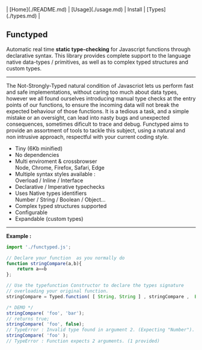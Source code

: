 <link rel="stylesheet" href="style.css">
| [Home](./README.md) | [Usage](./usage.md) | Install | [Types](./types.md)  |

## Functyped


Automatic real time **static type-checking** for Javascript functions through declarative syntax. This library provides  complete support to the language native data-types / primitives,  as well as to complex typed structures and custom types. 


---

<div id="cols" class="cols">
	<div class="text-justified">
The  Not-Strongly-Typed natural condition of Javascriot lets us perform fast and safe implementations, without caring too much about data types, however we all found ourselves introducing manual type checks at the entry points of our functions, to ensure the incoming data will not break the expected behaviour of those functions.
It is a tedious a task, and a simple mistake or an oversight, can lead into  nasty bugs and unexpected consequences, sometimes dificult to trace and debug. Functyped aims to provide an assortment of tools to tackle this subject, using a natural and non intrusive approach, respectful with your current coding style.
    </div>
	<ul class="features">
        <li>Tiny (6Kb minified)</li>
        <li>No dependencies</li>
        <li>Multi enviroment & crossbrowser 
          <div class="small-text">Node, Chrome, Firefox, Safari, Edge</div>
        </li>
        <li>Multiple syntax styles available : 
          <div class="small-text">Overload / Inline / Interface</div>
        </li>
        <li>Declarative / Imperative typechecks</li>
        <li>Uses Native types identifiers
          <div class="small-text">Number / String / Boolean / Object...</div>
        </li>
        <li>Complex typed structures supported</li>
        <li>Configurable</li>
        <li>Expandable (custom types)</li>
    </ul>
</div>

---


**Example :**

```javascript
import './functyped.js';

// Declare your function  as you normally do
function stringCompare(a,b){
	return a==b
};

// Use the typefunction Constructor to declare the types signature 
// overloading your original function.
stringCompare = Typed.function( [ String, String ] , stringCompare ,  Boolean);

/* DEMO */
stringCompare( 'foo', 'bar'); 
// returns true;
stringCompare( 'foo', false); 
// TypeError : Invalid type found in argument 2. (Expecting "Number").
stringCompare( 'foo' ); 
// TypeError : Function expects 2 arguments. (1 provided)
```
